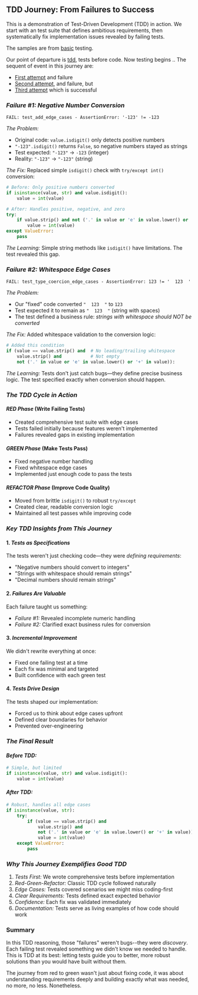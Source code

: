 
## TDD Journey: From Failures to Success

This is a demonstration of Test-Driven Development (TDD) in action. We start with an
test suite that defines ambitious requirements, then systematically fix implementation
issues revealed by failing tests.

The samples are from [basic](./../basic/) testing.

Our point of departure is [tdd](./01/tdd.py),
tests before code. Now testing begins ..
The sequent of event in this journey are:
- [First attempt](./01/) and failure
- [Second attempt](./02/), and failure, but
- [Third attempt](./03/) which is successful


### *Failure #1: Negative Number Conversion*
```
FAIL: test_add_edge_cases - AssertionError: '-123' != -123
```

*The Problem:*
- Original code: `value.isdigit()` only detects positive numbers
- `"-123".isdigit()` returns `False`, so negative numbers stayed as strings
- Test expected: `"-123"` → `-123` (integer)
- Reality: `"-123"` → `"-123"` (string)

*The Fix:*
Replaced simple `isdigit()` check with `try/except int()` conversion:
```python
# Before: Only positive numbers converted
if isinstance(value, str) and value.isdigit():
    value = int(value)

# After: Handles positive, negative, and zero
try:
    if value.strip() and not ('.' in value or 'e' in value.lower() or '+' in value):
        value = int(value)
except ValueError:
    pass
```

*The Learning:* Simple string methods like `isdigit()` have limitations. The test revealed this gap.


### *Failure #2: Whitespace Edge Cases*
```
FAIL: test_type_coercion_edge_cases - AssertionError: 123 != '  123  '
```

*The Problem:*
- Our "fixed" code converted `"  123  "` to `123` 
- Test expected it to remain as `"  123  "` (string with spaces)
- The test defined a business rule: *strings with whitespace should NOT be converted*

*The Fix:*
Added whitespace validation to the conversion logic:
```python
# Added this condition
if (value == value.strip() and  # No leading/trailing whitespace
    value.strip() and           # Not empty
    not ('.' in value or 'e' in value.lower() or '+' in value)):
```

*The Learning:* Tests don't just catch bugs—they define precise business logic.
The test specified exactly when conversion should happen.


### *The TDD Cycle in Action*

#### *RED Phase* (Write Failing Tests)
- Created comprehensive test suite with edge cases
- Tests failed initially because features weren't implemented
- Failures revealed gaps in existing implementation

#### *GREEN Phase* (Make Tests Pass)
- Fixed negative number handling
- Fixed whitespace edge cases  
- Implemented just enough code to pass the tests

#### *REFACTOR Phase* (Improve Code Quality)
- Moved from brittle `isdigit()` to robust `try/except`
- Created clear, readable conversion logic
- Maintained all test passes while improving code


### *Key TDD Insights from This Journey*

#### 1. *Tests as Specifications*
The tests weren't just checking code—they were *defining requirements*:
- "Negative numbers should convert to integers"
- "Strings with whitespace should remain strings"
- "Decimal numbers should remain strings"

#### 2. *Failures Are Valuable*
Each failure taught us something:
- *Failure #1:* Revealed incomplete numeric handling
- *Failure #2:* Clarified exact business rules for conversion

#### 3. *Incremental Improvement*
We didn't rewrite everything at once:
- Fixed one failing test at a time
- Each fix was minimal and targeted
- Built confidence with each green test

#### 4. *Tests Drive Design*
The tests shaped our implementation:
- Forced us to think about edge cases upfront
- Defined clear boundaries for behavior
- Prevented over-engineering


### *The Final Result*

#### *Before TDD:*
```python
# Simple, but limited
if isinstance(value, str) and value.isdigit():
    value = int(value)
```

#### *After TDD:*
```python
# Robust, handles all edge cases
if isinstance(value, str):
    try:
        if (value == value.strip() and 
            value.strip() and 
            not ('.' in value or 'e' in value.lower() or '+' in value)):
            value = int(value)
    except ValueError:
        pass
```


### *Why This Journey Exemplifies Good TDD*

1. *Tests First:* We wrote comprehensive tests before implementation
2. *Red-Green-Refactor:* Classic TDD cycle followed naturally  
3. *Edge Cases:* Tests covered scenarios we might miss coding-first
4. *Clear Requirements:* Tests defined exact expected behavior
5. *Confidence:* Each fix was validated immediately
6. *Documentation:* Tests serve as living examples of how code should work


### Summary

In this TDD reasoning, those "failures" weren't bugs--they were *discovery*.
Each failing test revealed something we didn't know we needed to handle.
This is TDD at its best: letting tests guide you to better,
more robust solutions than you would have built without them.

The journey from red to green wasn't just about fixing code, it was about
understanding requirements deeply and building exactly what was needed,
no more, no less. Nonetheless.
